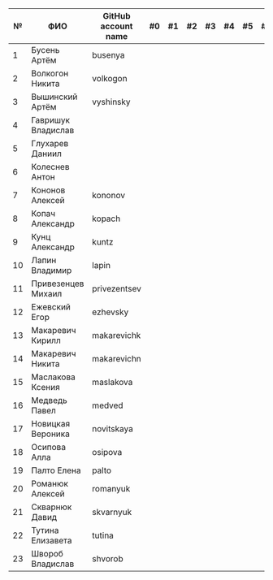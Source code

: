| №  | ФИО                         | GitHub account name  | #0 | #1 | #2 | #3 | #4 | #5 | #6 | #7 | Рейтинг | Доклад        |
|----|-----------------------------|----------------------|----|----|----|----|----|----|----|----|---------|--------------|
| 1  | Бусень Артём                | busenya              |    |    |    |    |    |    |    |    |         |              |
| 2  | Волкогон Никита              | volkogon             |    |    |    |    |    |    |    |    |         |              |
| 3  | Вышинский Артём              | vyshinsky            |    |    |    |    |    |    |    |    |         |              |
| 4  | Гавришук Владислав           |            |    |    |    |    |    |    |    |    |         |              |
| 5  | Глухарев Даниил              |             |    |    |    |    |    |    |    |    |         |              |
| 6  | Колеснев Антон               |              |    |    |    |    |    |    |    |    |         |              |
| 7  | Кононов Алексей              | kononov              |    |    |    |    |    |    |    |    |         |              |
| 8  | Копач Александр              | kopach               |    |    |    |    |    |    |    |    |         |              |
| 9  | Кунц Александр               | kuntz                |    |    |    |    |    |    |    |    |         |              |
| 10 | Лапин Владимир               | lapin                |    |    |    |    |    |    |    |    |         |              |
| 11 | Привезенцев Михаил           | privezentsev         |    |    |    |    |    |    |    |    |         |              |
| 12 | Ежевский Егор                | ezhevsky             |    |    |    |    |    |    |    |    |         |              |
| 13 | Макаревич Кирилл              | makarevichk          |    |    |    |    |    |    |    |    |         |              |
| 14 | Макаревич Никита              | makarevichn          |    |    |    |    |    |    |    |    |         |              |
| 15 | Маслакова Ксения              | maslakova            |    |    |    |    |    |    |    |    |         |              |
| 16 | Медведь Павел                | medved               |    |    |    |    |    |    |    |    |         |              |
| 17 | Новицкая Вероника             | novitskaya           |    |    |    |    |    |    |    |    |         |              |
| 18 | Осипова Алла                  | osipova              |    |    |    |    |    |    |    |    |         |              |
| 19 | Палто Елена                   | palto                |    |    |    |    |    |    |    |    |         |              |
| 20 | Романюк Алексей               | romanyuk             |    |    |    |    |    |    |    |    |         |              |
| 21 | Скварнюк Давид                | skvarnyuk            |    |    |    |    |    |    |    |    |         |              |
| 22 | Тутина Елизавета              | tutina               |    |    |    |    |    |    |    |    |         |              |
| 23 | Швороб Владислав              | shvorob  
